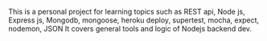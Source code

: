 This is a personal project for learning topics such as 
    REST api, 
    Node js,
    Express js,
    Mongodb,
    mongoose,
    heroku deploy,
    supertest,
    mocha,
    expect,
    nodemon,
    JSON
It covers general tools and logic of Nodejs backend dev. 

